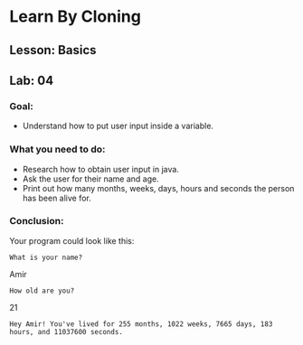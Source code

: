 # Learn By Cloning
## Lesson: Basics
## Lab: 04

### Goal:
- Understand how to put user input inside a variable.

### What you need to do:
- Research how to obtain user input in java.
- Ask the user for their name and age.
- Print out how many months, weeks, days, hours and seconds the person has been alive for.

### Conclusion:
Your program could look like this:

```
What is your name?
```
Amir

```
How old are you?
```
21

```
Hey Amir! You've lived for 255 months, 1022 weeks, 7665 days, 183 hours, and 11037600 seconds.
```
